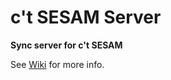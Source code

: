 # c't SESAM Server

**Sync server for c't SESAM**

See [Wiki](https://github.com/ola-ct/ctSESAM-server/wiki) for more info.
